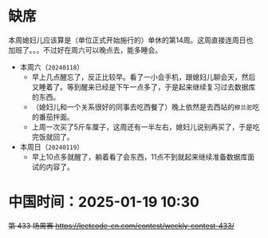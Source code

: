 
# 缺席

本周媳妇儿应该算是（单位正式开始施行的）单休的第14周。这周直接连周日也加班了。。。不过好在周六可以晚点去，能多睡会。

- 本周六（`20240118`） 
  * 早上几点醒忘了，反正比较早。看了一小会手机，跟媳妇儿聊会天，然后又睡着了。等到醒来已经是下午一点多了，于是起来继续复习过去数据库的东西。
  * （媳妇儿和一个关系很好的同事去吃西餐了）晚上依然是去西站的`穆兰驼`吃的番茄拌面。
  * 上周一次买了5斤车厘子，这周还有一半左右，媳妇儿说别再买了，于是吃完饭就回了。
- 本周日（`20240119`） 
  * 早上10点多就醒了，躺着看了会东西，11点不到就起来继续准备数据库面试的内容了。

# 中国时间：2025-01-19 10:30

~~第 433 场周赛 https://leetcode-cn.com/contest/weekly-contest-433/~~
